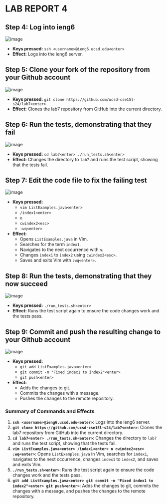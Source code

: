 # LAB REPORT 4

## Step 4: Log into ieng6

![image](https://github.com/Satvikmatta18/cse15l-lab-reports/assets/106504471/60e3f600-2db5-42e8-8afc-45451ec93aba)

- **Keys pressed:** `ssh <username>@ieng6.ucsd.edu<enter>`
- **Effect:** Logs into the ieng6 server.

## Step 5: Clone your fork of the repository from your Github account

![image](https://github.com/Satvikmatta18/cse15l-lab-reports/assets/106504471/6159fbc7-9903-4810-8767-74a7ad1ea7a0)

- **Keys pressed:** `git clone https://github.com/ucsd-cse15l-s24/lab7<enter>`
- **Effect:** Clones the lab7 repository from GitHub into the current directory.

## Step 6: Run the tests, demonstrating that they fail

![image](https://github.com/Satvikmatta18/cse15l-lab-reports/assets/106504471/0674f517-0e64-4539-ae34-c335d8963420)

- **Keys pressed:** `cd lab7<enter> ./run_tests.sh<enter>`
- **Effect:** Changes the directory to `lab7` and runs the test script, showing that the tests fail.

## Step 7: Edit the code file to fix the failing test

![image](https://github.com/Satvikmatta18/cse15l-lab-reports/assets/106504471/19d8c4e6-9802-4d2c-981a-4de73c5f498d)

- **Keys pressed:**
  - `vim ListExamples.java<enter>`
  - `/index1<enter>`
  - `n`
  - `cwindex2<esc>`
  - `:wq<enter>`
- **Effect:**
  - Opens `ListExamples.java` in Vim.
  - Searches for the term `index1`.
  - Navigates to the next occurrence with `n`.
  - Changes `index1` to `index2` using `cwindex2<esc>`.
  - Saves and exits Vim with `:wq<enter>`.

## Step 8: Run the tests, demonstrating that they now succeed

![image](https://github.com/Satvikmatta18/cse15l-lab-reports/assets/106504471/9000ff1b-74bd-4ae5-ae62-d87c950ebc00)

- **Keys pressed:** `./run_tests.sh<enter>`
- **Effect:** Runs the test script again to ensure the code changes work and the tests pass.

## Step 9: Commit and push the resulting change to your Github account

![image](https://github.com/Satvikmatta18/cse15l-lab-reports/assets/106504471/71a931b2-3561-477a-a9ef-1ce5aa4ae856)

- **Keys pressed:**
  - `git add ListExamples.java<enter>`
  - `git commit -m "Fixed index1 to index2"<enter>`
  - `git push<enter>`
- **Effect:**
  - Adds the changes to git.
  - Commits the changes with a message.
  - Pushes the changes to the remote repository.

### Summary of Commands and Effects

1. **`ssh <username>@ieng6.ucsd.edu<enter>`**: Logs into the ieng6 server.
2. **`git clone https://github.com/ucsd-cse15l-s24/lab7<enter>`**: Clones the lab7 repository from GitHub into the current directory.
3. **`cd lab7<enter> ./run_tests.sh<enter>`**: Changes the directory to `lab7` and runs the test script, showing that the tests fail.
4. **`vim ListExamples.java<enter> /index1<enter> n cwindex2<esc> :wq<enter>`**: Opens `ListExamples.java` in Vim, searches for `index1`, navigates to the next occurrence, changes `index1` to `index2`, and saves and exits Vim.
5. **`./run_tests.sh<enter>`**: Runs the test script again to ensure the code changes work and the tests pass.
6. **`git add ListExamples.java<enter> git commit -m "Fixed index1 to index2"<enter> git push<enter>`**: Adds the changes to git, commits the changes with a message, and pushes the changes to the remote repository.

